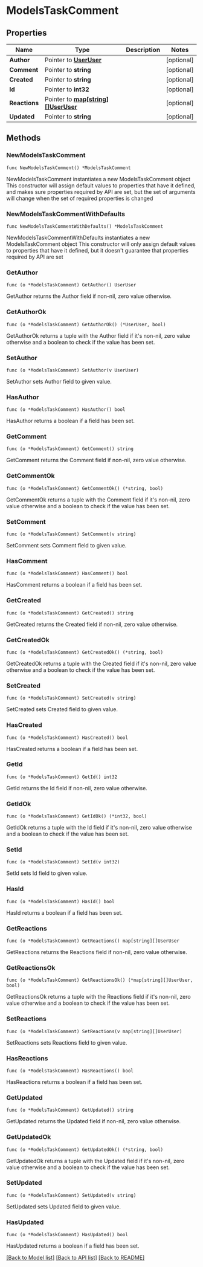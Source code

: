 # ModelsTaskComment

## Properties

Name | Type | Description | Notes
------------ | ------------- | ------------- | -------------
**Author** | Pointer to [**UserUser**](UserUser.md) |  | [optional] 
**Comment** | Pointer to **string** |  | [optional] 
**Created** | Pointer to **string** |  | [optional] 
**Id** | Pointer to **int32** |  | [optional] 
**Reactions** | Pointer to [**map[string][]UserUser**](array.md) |  | [optional] 
**Updated** | Pointer to **string** |  | [optional] 

## Methods

### NewModelsTaskComment

`func NewModelsTaskComment() *ModelsTaskComment`

NewModelsTaskComment instantiates a new ModelsTaskComment object
This constructor will assign default values to properties that have it defined,
and makes sure properties required by API are set, but the set of arguments
will change when the set of required properties is changed

### NewModelsTaskCommentWithDefaults

`func NewModelsTaskCommentWithDefaults() *ModelsTaskComment`

NewModelsTaskCommentWithDefaults instantiates a new ModelsTaskComment object
This constructor will only assign default values to properties that have it defined,
but it doesn't guarantee that properties required by API are set

### GetAuthor

`func (o *ModelsTaskComment) GetAuthor() UserUser`

GetAuthor returns the Author field if non-nil, zero value otherwise.

### GetAuthorOk

`func (o *ModelsTaskComment) GetAuthorOk() (*UserUser, bool)`

GetAuthorOk returns a tuple with the Author field if it's non-nil, zero value otherwise
and a boolean to check if the value has been set.

### SetAuthor

`func (o *ModelsTaskComment) SetAuthor(v UserUser)`

SetAuthor sets Author field to given value.

### HasAuthor

`func (o *ModelsTaskComment) HasAuthor() bool`

HasAuthor returns a boolean if a field has been set.

### GetComment

`func (o *ModelsTaskComment) GetComment() string`

GetComment returns the Comment field if non-nil, zero value otherwise.

### GetCommentOk

`func (o *ModelsTaskComment) GetCommentOk() (*string, bool)`

GetCommentOk returns a tuple with the Comment field if it's non-nil, zero value otherwise
and a boolean to check if the value has been set.

### SetComment

`func (o *ModelsTaskComment) SetComment(v string)`

SetComment sets Comment field to given value.

### HasComment

`func (o *ModelsTaskComment) HasComment() bool`

HasComment returns a boolean if a field has been set.

### GetCreated

`func (o *ModelsTaskComment) GetCreated() string`

GetCreated returns the Created field if non-nil, zero value otherwise.

### GetCreatedOk

`func (o *ModelsTaskComment) GetCreatedOk() (*string, bool)`

GetCreatedOk returns a tuple with the Created field if it's non-nil, zero value otherwise
and a boolean to check if the value has been set.

### SetCreated

`func (o *ModelsTaskComment) SetCreated(v string)`

SetCreated sets Created field to given value.

### HasCreated

`func (o *ModelsTaskComment) HasCreated() bool`

HasCreated returns a boolean if a field has been set.

### GetId

`func (o *ModelsTaskComment) GetId() int32`

GetId returns the Id field if non-nil, zero value otherwise.

### GetIdOk

`func (o *ModelsTaskComment) GetIdOk() (*int32, bool)`

GetIdOk returns a tuple with the Id field if it's non-nil, zero value otherwise
and a boolean to check if the value has been set.

### SetId

`func (o *ModelsTaskComment) SetId(v int32)`

SetId sets Id field to given value.

### HasId

`func (o *ModelsTaskComment) HasId() bool`

HasId returns a boolean if a field has been set.

### GetReactions

`func (o *ModelsTaskComment) GetReactions() map[string][]UserUser`

GetReactions returns the Reactions field if non-nil, zero value otherwise.

### GetReactionsOk

`func (o *ModelsTaskComment) GetReactionsOk() (*map[string][]UserUser, bool)`

GetReactionsOk returns a tuple with the Reactions field if it's non-nil, zero value otherwise
and a boolean to check if the value has been set.

### SetReactions

`func (o *ModelsTaskComment) SetReactions(v map[string][]UserUser)`

SetReactions sets Reactions field to given value.

### HasReactions

`func (o *ModelsTaskComment) HasReactions() bool`

HasReactions returns a boolean if a field has been set.

### GetUpdated

`func (o *ModelsTaskComment) GetUpdated() string`

GetUpdated returns the Updated field if non-nil, zero value otherwise.

### GetUpdatedOk

`func (o *ModelsTaskComment) GetUpdatedOk() (*string, bool)`

GetUpdatedOk returns a tuple with the Updated field if it's non-nil, zero value otherwise
and a boolean to check if the value has been set.

### SetUpdated

`func (o *ModelsTaskComment) SetUpdated(v string)`

SetUpdated sets Updated field to given value.

### HasUpdated

`func (o *ModelsTaskComment) HasUpdated() bool`

HasUpdated returns a boolean if a field has been set.


[[Back to Model list]](../README.md#documentation-for-models) [[Back to API list]](../README.md#documentation-for-api-endpoints) [[Back to README]](../README.md)


